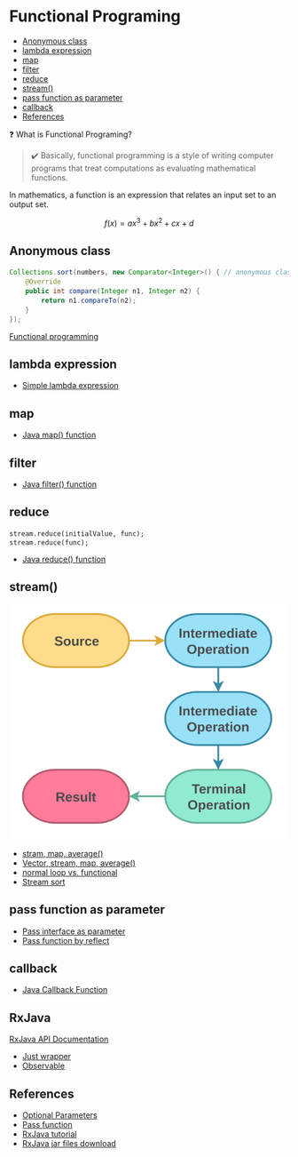 <h1>Functional Programing</h1>

- [Anonymous class](#anonymous-class)
- [lambda expression](#lambda-expression)
- [map](#map)
- [filter](#filter)
- [reduce](#reduce)
- [stream()](#stream)
- [pass function as parameter](#pass-function-as-parameter)
- [callback](#callback)
- [References](#references)


❓ What is Functional Programing?
>✔️ Basically, functional programming is a style of writing computer programs that treat computations as evaluating mathematical functions.

In mathematics, a function is an expression that relates an input set to an output set.

$$ f(x) = ax^3 + bx^2 + cx + d$$

## Anonymous class

```java
Collections.sort(numbers, new Comparator<Integer>() { // anonymous class
    @Override
    public int compare(Integer n1, Integer n2) {
        return n1.compareTo(n2);
    }
});
```

[Functional programming](https://belief-driven-design.com/functional-programm-with-java-map-filter-reduce-77e479bd73e/)


## lambda expression
* [Simple lambda expression](../datastructure/src/functional/Lambda.java)

## map
* [Java map() function](../datastructure/src/functional/Map.java)

## filter

* [Java filter() function](../datastructure/src/functional/Filter.java)

## reduce

```
stream.reduce(initialValue, func);
stream.reduce(func);
```
* [Java reduce() function](../datastructure/src/functional/Reduce.java)

## stream()

![](images/stream.png)

* [stram, map, average()](../datastructure/src/array/array5.java)
* [Vector, stream, map, average()](../datastructure/src/builtins/MyVector.java)
* [normal loop vs. functional](../datastructure/src/functional/Stream.java)
* [Stream sort](../datastructure/src/functional/StreamSort.java)

## pass function as parameter

* [Pass interface as parameter](../datastructure/src/functional/PassFunction.java)
* [Pass function by reflect](../datastructure/src/functional/PassFunction1.java)


## callback

* [Java Callback Function](../datastructure/src/functional/Callback.java)

## RxJava
[RxJava API Documentation](https://javadoc.io/doc/io.reactivex.rxjava3/rxjava/latest/index.html)
* [Just wrapper](../functional/src/functional/RxTest.java)
* [Observable](../functional/src/functional/ObservableTest.javae)

## References
* [Optional Parameters](https://devwithus.com/java-optional-parameters/)
* [Pass function](https://www.delftstack.com/howto/java/how-to-pass-a-function-as-a-parameter-in-java/)
* [RxJava tutorial](https://www.tutorialspoint.com/rxjava/rxjava_environment_setup.htm)
* [RxJava jar files download ](https://jar-download.com/artifact-search/rxjava)